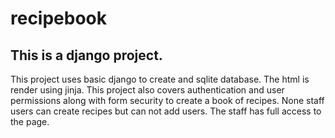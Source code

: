 # recipebook

## This is a django project.

This project uses basic django to create and sqlite database. The html is render using jinja. This project also covers authentication and user permissions along with form security to create a book of recipes. None staff users can create recipes but can not add users. The staff has full access to the page.

